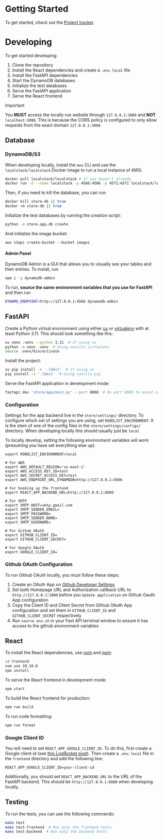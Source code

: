 # Getting Started

To get started, check out the [Project tracker](https://github.com/orgs/kscalelabs/projects/8/views/1).

# Developing

To get started developing:

1. Clone the repository
2. Install the React dependencies and create a `.env.local` file
3. Install the FastAPI dependencies
4. Start the DynamoDB databases
5. Initialize the test databases
6. Serve the FastAPI application
7. Serve the React frontend

> [!IMPORTANT]
> You **MUST** access the locally run website through `127.0.0.1:3000` and **NOT** `localhost:3000`. This is because the CORS policy is configured to only allow requests from the exact domain `127.0.0.1:3000`.

## Database

### DynamoDB/S3

When developing locally, install the `aws` CLI and use the `localstack/localstack` Docker image to run a local instance of AWS:

```bash
docker pull localstack/localstack # If you haven't already
docker run -d --name localstack -p 4566:4566 -p 4571:4571 localstack/localstack
```

Then, if you need to kill the database, you can run:

```bash
docker kill store-db || true
docker rm store-db || true
```

Initialize the test databases by running the creation script:

```bash
python -m store.app.db create
```

And initialize the image bucket:

```
aws s3api create-bucket --bucket images
```

#### Admin Panel

DynamoDB Admin is a GUI that allows you to visually see your tables and their entries. To install, run

```bash
npm i -g dynamodb-admin
```

To run, **source the same environment variables that you use for FastAPI** and then run

```bash
DYNAMO_ENDPOINT=http://127.0.0.1:4566 dynamodb-admin
```

## FastAPI

Create a Python virtual environment using either [uv](https://astral.sh/blog/uv) or [virtualenv](https://virtualenv.pypa.io/en/latest/) with at least Python 3.11. This should look something like this:

```bash
uv venv .venv --python 3.11  # If using uv
python -m venv .venv  # Using vanilla virtualenv
source .venv/bin/activate
```

Install the project:

```bash
uv pip install -e '.[dev]'  # If using uv
pip install -e '.[dev]'  # Using vanilla pip
```

Serve the FastAPI application in development mode:

```bash
fastapi dev 'store/app/main.py' --port 8080  # On port 8080 to avoid conflicts with Docker
```

### Configuration

Settings for the app backend live in the `store/settings/` directory. To configure which set of settings you are using, set `ROBOLIST_ENVIRONMENT`. It is the stem of one of the config files in the `store/settings/configs/` directory. When developing locally this should usually just be `local`

To locally develop, setting the following environment variables will work (presuming you have set everything else up):

```
export ROBOLIST_ENVIRONMENT=local

# For AWS
export AWS_DEFAULT_REGION='us-east-1'
export AWS_ACCESS_KEY_ID=test
export AWS_SECRET_ACCESS_KEY=test
export AWS_ENDPOINT_URL_DYNAMODB=http://127.0.0.1:4566

# For hooking up the frontend
export REACT_APP_BACKEND_URL=http://127.0.0.1:8080

# For SMTP
export SMTP_HOST=smtp.gmail.com
export SMTP_SENDER_EMAIL=
export SMTP_PASSWORD=
export SMTP_SENDER_NAME=
export SMTP_USERNAME=

# For Github OAuth
export GITHUB_CLIENT_ID=
export GITHUB_CLIENT_SECRET=

# For Google OAuth
export GOOGLE_CLIENT_ID=
```

### Github OAuth Configuration

To run Github OAuth locally, you must follow these steps:

1. Create an OAuth App on [Github Developer Settings](https://github.com/settings/developers)
2. Set both Homepage URL and Authorization callback URL to `http://127.0.0.1:3000` before you `Update application` on Github Oauth App configuration
3. Copy the Client ID and Client Secret from Github OAuth App configuration and set them in `GITHUB_CLIENT_ID` and `GITHUB_CLIENT_SECRET` respectively
4. Run `source env.sh` in your Fast API terminal window to ensure it has access to the github environment variables

## React

To install the React dependencies, use [nvm](https://github.com/nvm-sh/nvm) and [npm](https://www.npmjs.com/):

```bash
cd frontend
nvm use 20.10.0
npm install
```

To serve the React frontend in development mode:

```bash
npm start
```

To build the React frontend for production:

```bash
npm run build
```

To run code formatting:

```bash
npm run format
```

### Google Client ID

You will need to set `REACT_APP_GOOGLE_CLIENT_ID`. To do this, first create a Google client id (see [this LogRocket post](https://blog.logrocket.com/guide-adding-google-login-react-app/)). Then create a `.env.local` file in the `frontend` directory and add the following line:

```
REACT_APP_GOOGLE_CLIENT_ID=your-client-id
```

Additionally, you should set `REACT_APP_BACKEND_URL` to the URL of the FastAPI backend. This should be `http://127.0.0.1:8080` when developing locally.

## Testing

To run the tests, you can use the following commands:

```bash
make test
make test-frontend  # Run only the frontend tests
make test-backend  # Run only the backend tests
```
